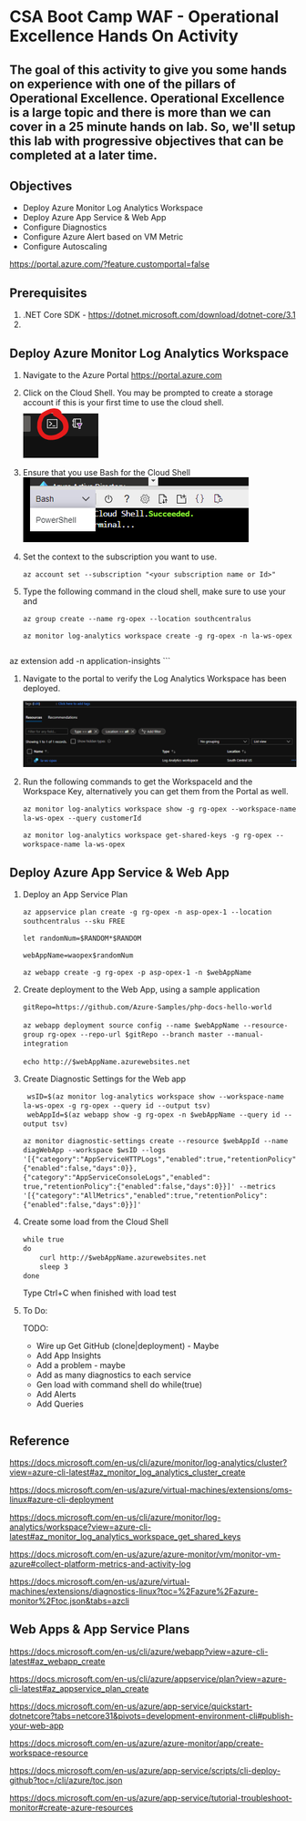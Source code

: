 # CSA Boot Camp WAF - Operational Excellence Hands On Activity

## The goal of this activity to give you some hands on experience with one of the pillars of Operational Excellence. Operational Excellence is a large topic and there is more than we can cover in a 25 minute hands on lab. So, we'll setup this lab with progressive objectives that can be completed at a later time.

## Objectives
* Deploy Azure Monitor Log Analytics Workspace
* Deploy Azure App Service & Web App
* Configure Diagnostics
* Configure Azure Alert based on VM Metric
* Configure Autoscaling

https://portal.azure.com/?feature.customportal=false

## Prerequisites
1. .NET Core SDK - https://dotnet.microsoft.com/download/dotnet-core/3.1
2. 

## Deploy Azure Monitor Log Analytics Workspace
1. Navigate to the Azure Portal https://portal.azure.com
1. Click on the Cloud Shell. You may be prompted to create a storage account if this is your first time to use the cloud shell.
   ![image](./media/1.png)
1. Ensure that you use Bash for the Cloud Shell
    ![image](./media/2.png)
1. Set the context to the subscription you want to use.
    ```cli
    az account set --subscription "<your subscription name or Id>"
1. Type the following command in the cloud shell, make sure to use your <resource group name> and <cluster name>

    ```cli
    az group create --name rg-opex --location southcentralus
    ```

    ```cli
    az monitor log-analytics workspace create -g rg-opex -n la-ws-opex
    ```

    ```cli
az extension add -n application-insights
    ```
1. Navigate to the portal to verify the Log Analytics Workspace has been deployed.

    ![image](./media/3.png)
1. Run the following commands to get the WorkspaceId and the Workspace Key, alternatively you can get them from the Portal as well.
    ```cli
    az monitor log-analytics workspace show -g rg-opex --workspace-name la-ws-opex --query customerId
    ```
    ```cli
    az monitor log-analytics workspace get-shared-keys -g rg-opex --workspace-name la-ws-opex
    ```
##  Deploy Azure App Service & Web App
1. Deploy an App Service Plan
    ```cli
    az appservice plan create -g rg-opex -n asp-opex-1 --location southcentralus --sku FREE
    ```
    ```cli
    let randomNum=$RANDOM*$RANDOM
    ```
    ```cli
    webAppName=waopex$randomNum
    ```
    ```cli
    az webapp create -g rg-opex -p asp-opex-1 -n $webAppName
    ```
1. Create deployment to the Web App, using a sample application
    ```cli
    gitRepo=https://github.com/Azure-Samples/php-docs-hello-world

    az webapp deployment source config --name $webAppName --resource-group rg-opex --repo-url $gitRepo --branch master --manual-integration

    echo http://$webAppName.azurewebsites.net
    ```
1. Create Diagnostic Settings for the Web app
    ```cli
     wsID=$(az monitor log-analytics workspace show --workspace-name la-ws-opex -g rg-opex --query id --output tsv)
     webAppId=$(az webapp show -g rg-opex -n $webAppName --query id --output tsv)
    ```
    ```cli
    az monitor diagnostic-settings create --resource $webAppId --name diagWebApp --workspace $wsID --logs '[{"category":"AppServiceHTTPLogs","enabled":true,"retentionPolicy":{"enabled":false,"days":0}},{"category":"AppServiceConsoleLogs","enabled": true,"retentionPolicy":{"enabled":false,"days":0}}]' --metrics '[{"category":"AllMetrics","enabled":true,"retentionPolicy":{"enabled":false,"days":0}}]'
    ```
2. Create some load from the Cloud Shell
    ```cli
    while true
    do
        curl http://$webAppName.azurewebsites.net
        sleep 3
    done
    ```
    Type Ctrl+C when finished with load test
3. To Do:

    TODO:
    * Wire up Get GitHub (clone|deployment) - Maybe
    * Add App Insights
    * Add a problem - maybe
    * Add as many diagnostics to each service
    * Gen load with command shell do while(true)
    * Add Alerts
    * Add Queries
    ```

## Reference
https://docs.microsoft.com/en-us/cli/azure/monitor/log-analytics/cluster?view=azure-cli-latest#az_monitor_log_analytics_cluster_create

https://docs.microsoft.com/en-us/azure/virtual-machines/extensions/oms-linux#azure-cli-deployment

https://docs.microsoft.com/en-us/cli/azure/monitor/log-analytics/workspace?view=azure-cli-latest#az_monitor_log_analytics_workspace_get_shared_keys

https://docs.microsoft.com/en-us/azure/azure-monitor/vm/monitor-vm-azure#collect-platform-metrics-and-activity-log

https://docs.microsoft.com/en-us/azure/virtual-machines/extensions/diagnostics-linux?toc=%2Fazure%2Fazure-monitor%2Ftoc.json&tabs=azcli

## Web Apps & App Service Plans
https://docs.microsoft.com/en-us/cli/azure/webapp?view=azure-cli-latest#az_webapp_create

https://docs.microsoft.com/en-us/cli/azure/appservice/plan?view=azure-cli-latest#az_appservice_plan_create

https://docs.microsoft.com/en-us/azure/app-service/quickstart-dotnetcore?tabs=netcore31&pivots=development-environment-cli#publish-your-web-app

https://docs.microsoft.com/en-us/azure/azure-monitor/app/create-workspace-resource

https://docs.microsoft.com/en-us/azure/app-service/scripts/cli-deploy-github?toc=/cli/azure/toc.json

https://docs.microsoft.com/en-us/azure/app-service/tutorial-troubleshoot-monitor#create-azure-resources